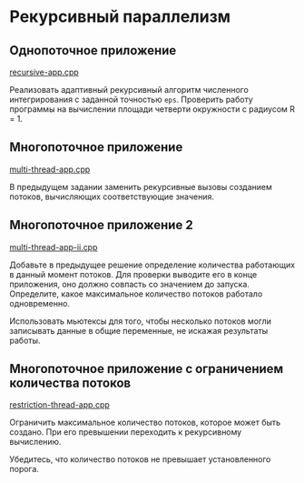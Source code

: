 # Рекурсивный параллелизм

## Однопоточное приложение

[recursive-app.cpp](recursive-app.cpp)

Реализовать адаптивный рекурсивный алгоритм численного интегрирования с заданной точностью `eps`. Проверить работу
программы на вычислении площади четверти окружности с радиусом R = 1.

## Многопоточное приложение

[multi-thread-app.cpp](multi-thread-app.cpp)

В предыдущем задании заменить рекурсивные вызовы созданием потоков, вычисляющих соответствующие значения.

## Многопоточное приложение 2

[multi-thread-app-ii.cpp](multi-thread-app-ii.cpp)

Добавьте в предыдущее решение определение количества работающих в данный момент потоков. Для проверки выводите его в
конце приложения, оно должно совпасть со значением до запуска. Определите, какое максимальное количество потоков
работало одновременно.

Использовать мьютексы для того, чтобы несколько потоков могли записывать данные в общие переменные, не искажая
результаты работы.

## Многопоточное приложение с ограничением количества потоков

[restriction-thread-app.cpp](restriction-thread-app.cpp)

Ограничить максимальное количество потоков, которое может быть создано. При его превышении переходить к рекурсивному
вычислению.

Убедитесь, что количество потоков не превышает установленного порога.
